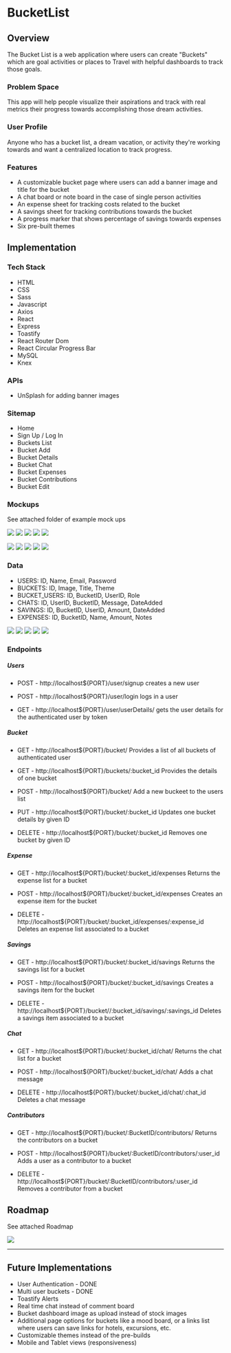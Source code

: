 # BucketList

## Overview

The Bucket List is a web application where users can create "Buckets" which are goal activities or places to Travel with helpful dashboards to track those goals.

### Problem Space

This app will help people visualize their aspirations and track with real metrics their progress towards accomplishing those dream activities.

### User Profile

Anyone who has a bucket list, a dream vacation, or activity they're working towards and want a centralized location to track progress.

### Features

- A customizable bucket page where users can add a banner image and title for the bucket
- A chat board or note board in the case of single person activities
- An expense sheet for tracking costs related to the bucket
- A savings sheet for tracking contributions towards the bucket
- A progress marker that shows percentage of savings towards expenses
- Six pre-built themes

## Implementation

### Tech Stack

- HTML
- CSS
- Sass
- Javascript
- Axios
- React
- Express
- Toastify
- React Router Dom
- React Circular Progress Bar
- MySQL
- Knex

### APIs

- UnSplash for adding banner images

### Sitemap

- Home
- Sign Up / Log In
- Buckets List
- Bucket Add
- Bucket Details
- Bucket Chat
- Bucket Expenses
- Bucket Contributions
- Bucket Edit

### Mockups

See attached folder of example mock ups

![](ProposalAssets/Mockups/DesktopMockups/DesktopBucketDetails.jpg)
![](ProposalAssets/Mockups/DesktopMockups/DesktopExpenses.jpg)
![](ProposalAssets/Mockups/DesktopMockups/DesktopSavings.jpg)
![](ProposalAssets/Mockups/DesktopMockups/DesktopChat.jpg)
![](ProposalAssets/Mockups/DesktopMockups/DesktopEdit.jpg)

![](ProposalAssets/Mockups/MobileMockups/MobileBucketDetails.jpg)
![](ProposalAssets/Mockups/MobileMockups/MobileExpenses.jpg)
![](ProposalAssets/Mockups/MobileMockups/MobileSavings.jpg)
![](ProposalAssets/Mockups/MobileMockups/MobileChat.jpg)
![](ProposalAssets/Mockups/MobileMockups/MobileEdit.jpg)

### Data

- USERS: ID, Name, Email, Password
- BUCKETS: ID, Image, Title, Theme
- BUCKET_USERS: ID, BucketID, UserID, Role
- CHATS: ID, UserID, BucketID, Message, DateAdded
- SAVINGS: ID, BucketID, UserID, Amount, DateAdded
- EXPENSES: ID, BucketID, Name, Amount, Notes

![](ProposalAssets/DB/user_data.png)
![](ProposalAssets/DB/buckets_data.png)
![](ProposalAssets/DB/expenses_data.png)
![](ProposalAssets/DB/savings_data.png)
![](ProposalAssets/DB/chats_data.png)

### Endpoints

##### Users

- POST - http://localhost${PORT}/user/signup creates a new user

- POST - http://localhost${PORT}/user/login logs in a user

- GET - http://localhost${PORT}/user/userDetails/ gets the user details for the authenticated user by token

##### Bucket

- GET - http://localhost${PORT}/bucket/ Provides a list of all buckets of authenticated user

- GET - http://localhost${PORT}/buckets/:bucket_id Provides the details of one bucket

- POST - http://localhost${PORT}/bucket/ Add a new buckeet to the users list

- PUT - http://localhost${PORT}/bucket/:bucket_id Updates one bucket details by given ID

- DELETE - http://localhost${PORT}/bucket/:bucket_id Removes one bucket by given ID

##### Expense

- GET - http://localhost${PORT}/bucket/:bucket_id/expenses Returns the expense list for a bucket

- POST - http://localhost${PORT}/bucket/:bucket_id/expenses Creates an expense item for the bucket

- DELETE - http://localhost${PORT}/bucket/:bucket_id/expenses/:expense_id Deletes an expense list associated to a bucket

##### Savings

- GET - http://localhost${PORT}/bucket/:bucket_id/savings Returns the savings list for a bucket

- POST - http://localhost${PORT}/bucket/:bucket_id/savings Creates a savings item for the bucket

- DELETE - http://localhost${PORT}/bucket//:bucket_id/savings/:savings_id Deletes a savings item associated to a bucket

##### Chat

- GET - http://localhost${PORT}/bucket/:bucket_id/chat/ Returns the chat list for a bucket

- POST - http://localhost${PORT}/bucket/:bucket_id/chat/ Adds a chat message

- DELETE - http://localhost${PORT}/bucket/:bucket_id/chat/:chat_id Deletes a chat message

##### Contributors

- GET - http://localhost${PORT}/bucket/:BucketID/contributors/ Returns the contributors on a bucket

- POST - http://localhost${PORT}/bucket/:BucketID/contributors/:user_id Adds a user as a contributor to a bucket

- DELETE - http://localhost${PORT}/bucket/:BucketID/contributors/:user_id Removes a contributor from a bucket

## Roadmap

See attached Roadmap

![](ProposalAssets/Roadmap/Roadmap.jpg)

---

## Future Implementations

- User Authentication - DONE
- Multi user buckets - DONE
- Toastify Alerts
- Real time chat instead of comment board
- Bucket dashboard image as upload instead of stock images
- Additional page options for buckets like a mood board, or a links list where users can save links for hotels, excursions, etc.
- Customizable themes instead of the pre-builds
- Mobile and Tablet views (responsiveness)
